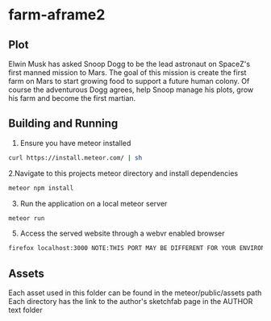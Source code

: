 # farm-aframe2

## Plot

Elwin Musk has asked Snoop Dogg to be the lead astronaut on SpaceZ's first manned mission to Mars. The goal of this mission is create the first farm on Mars to start growing food to support a future human colony. Of course the adventurous Dogg agrees, help Snoop manage his plots, grow his farm and become the first martian.

## Building and Running

1. Ensure you have meteor installed
```bash
curl https://install.meteor.com/ | sh
```
2.Navigate to this projects meteor directory and install dependencies
```bash
meteor npm install
```
3. Run the application on a local meteor server
```bash
meteor run
```

5. Access the served website through a webvr enabled browser
```bash
firefox localhost:3000 NOTE:THIS PORT MAY BE DIFFERENT FOR YOUR ENVIRONMENT
```



## Assets

Each asset used in this folder can be found in the meteor/public/assets path
Each directory has the link to the author's sketchfab page in the AUTHOR text folder
